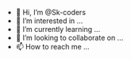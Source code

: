 - 👋 Hi, I’m @Sk-coders
- 👀 I’m interested in ...
- 🌱 I’m currently learning ...
- 💞️ I’m looking to collaborate on ...
- 📫 How to reach me ...

<!---
Sk-coders/Sk-coders is a ✨ special ✨ repository because its `README.md` (this file) appears on your GitHub profile.
You can click the Preview link to take a look at your changes.
--->
